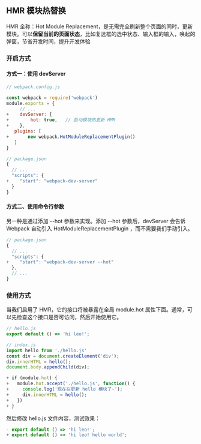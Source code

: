 ## HMR 模块热替换

HMR 全称：Hot Module Replacement，是无需完全刷新整个页面的同时，更新模块。可以**保留当前的页面状态**，比如复选框的选中状态、输入框的输入，唤起的弹窗，节省开发时间，提升开发体验

### 开启方式

#### 方式一：使用 devServer

```js
// webpack.config.js

const webpack = require('webpack')
module.exports = {
     // ...
+    devServer: {
+        hot: true,   // 启动模块热更新 HMR
+    },
   plugins: [
+       new webpack.HotModuleReplacementPlugin()
   ]
}

// package.json
{
  // ...
  "scripts": {
+    "start": "webpack-dev-server"
  }
}
```
#### 方式二、使用命令行参数

另一种是通过添加 --hot 参数来实现。添加 --hot 参数后，devServer 会告诉 Webpack 自动引入 HotModuleReplacementPlugin ，而不需要我们手动引入。

```js
// package.json
{
  // ...
  "scripts": {
+    "start": "webpack-dev-server --hot"
  },
  // ...
}
```

### 使用方式

当我们启用了 HMR，它的接口将被暴露在全局 module.hot  属性下面。通常，可以先检查这个接口是否可访问，然后开始使用它。

```js
// hello.js
export default () => 'hi leo!';

// index.js
import hello from './hello.js'
const div = document.createElement('div');
div.innerHTML = hello();
document.body.appendChild(div);

+ if (module.hot) {
+   module.hot.accept('./hello.js', function() {
+     console.log('现在在更新 hello 模块了~');
+     div.innerHTML = hello();
+   })
+ }
```

然后修改 hello.js 文件内容，测试效果：

```js
- export default () => 'hi leo!';
+ export default () => 'hi leo! hello world';
```
